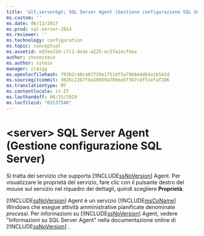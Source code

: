 ```yaml
---
title: '&lt;server&gt; SQL Server Agent (Gestione configurazione SQL Server) | Microsoft Docs'
ms.custom: ''
ms.date: 06/13/2017
ms.prod: sql-server-2014
ms.reviewer: ''
ms.technology: configuration
ms.topic: conceptual
ms.assetid: ed7ee22d-c7c1-4a1e-a225-ec37a1ecfdaa
author: stevestein
ms.author: sstein
manager: craigg
ms.openlocfilehash: f93b2c40ca07f29a1751df5a79b8edd6da1b542d
ms.sourcegitcommit: 3026c22b7fba19059a769ea5f367c4f51efaf286
ms.translationtype: MT
ms.contentlocale: it-IT
ms.lasthandoff: 06/15/2019
ms.locfileid: "63137546"
---
```

# <a name="sql-server-agent-ltservergt-sql-server-configuration-manager"></a>&lt;server&gt; SQL Server Agent (Gestione configurazione SQL Server)
  Si tratta del servizio che supporta [!INCLUDE[ssNoVersion](../../includes/ssnoversion-md.md)] Agent. Per visualizzare le proprietà del servizio, fare clic con il pulsante destro del mouse sul servizio nel riquadro dei dettagli, quindi scegliere **Proprietà**.  
  
 [!INCLUDE[ssNoVersion](../../includes/ssnoversion-md.md)] Agent è un servizio [!INCLUDE[msCoName](../../includes/msconame-md.md)] Windows che esegue attività amministrative pianificate denominate *processi*. Per informazioni su [!INCLUDE[ssNoVersion](../../includes/ssnoversion-md.md)] Agent, vedere "Informazioni su SQL Server Agent" nella documentazione online di [!INCLUDE[ssNoVersion](../../includes/ssnoversion-md.md)] .  
  
  
